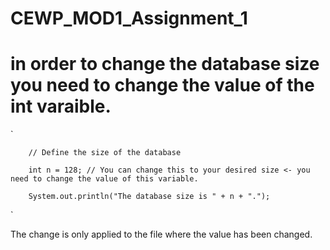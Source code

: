 # CEWP_MOD1_Assignment_1

# in order to change the database size you need to change the value of the int varaible.

`

        // Define the size of the database
        
        int n = 128; // You can change this to your desired size <- you need to change the value of this variable.
        
        System.out.println("The database size is " + n + ".");
`

The change is only applied to the file where the value has been changed.
